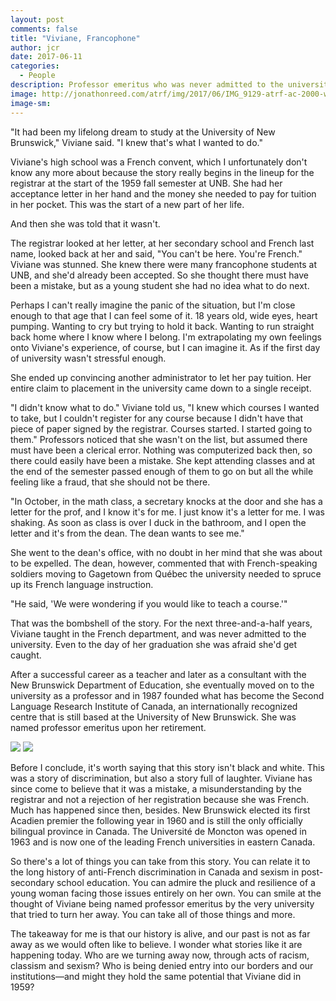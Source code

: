 ```yaml
---
layout: post
comments: false
title: "Viviane, Francophone"
author: jcr
date: 2017-06-11
categories:
  - People
description: Professor emeritus who was never admitted to the university.
image: http://jonathonreed.com/atrf/img/2017/06/IMG_9129-atrf-ac-2000-web.jpg
image-sm:
---
```


"It had been my lifelong dream to study at the University of New Brunswick," Viviane said. "I knew that's what I wanted to do."

Viviane's high school was a French convent, which I unfortunately don't know any more about because the story really begins in the lineup for the registrar at the start of the 1959 fall semester at UNB. She had her acceptance letter in her hand and the money she needed to pay for tuition in her pocket. This was the start of a new part of her life.

And then she was told that it wasn't.

The registrar looked at her letter, at her secondary school and French last name, looked back at her and said, "You can't be here. You're French." Viviane was stunned. She knew there were many francophone students at UNB, and she'd already been accepted. So she thought there must have been a mistake, but as a young student she had no idea what to do next.

Perhaps I can't really imagine the panic of the situation, but I'm close enough to that age that I can feel some of it. 18 years old, wide eyes, heart pumping. Wanting to cry but trying to hold it back. Wanting to run straight back home where I know where I belong. I'm extrapolating my own feelings onto Viviane's experience, of course, but I can imagine it. As if the first day of university wasn't stressful enough.

She ended up convincing another administrator to let her pay tuition. Her entire claim to placement in the university came down to a single receipt.

"I didn't know what to do." Viviane told us, "I knew which courses I wanted to take, but I couldn't register for any course because I didn't have that piece of paper signed by the registrar. Courses started. I started going to them." Professors noticed that she wasn't on the list, but assumed there must have been a clerical error. Nothing was computerized back then, so there could easily have been a mistake. She kept attending classes and at the end of the semester passed enough of them to go on but all the while feeling like a fraud, that she should not be there.

"In October, in the math class, a secretary knocks at the door and she has a letter for the prof, and I know it's for me. I just know it's a letter for me. I was shaking. As soon as class is over I duck in the bathroom, and I open the letter and it's from the dean. The dean wants to see me."

She went to the dean's office, with no doubt in her mind that she was about to be expelled. The dean, however, commented that with French-speaking soldiers moving to Gagetown from Québec the university needed to spruce up its French language instruction. 

"He said, 'We were wondering if you would like to teach a course.'"

That was the bombshell of the story. For the next three-and-a-half years, Viviane taught in the French department, and was never admitted to the university. Even to the day of her graduation she was afraid she'd get caught.

After a successful career as a teacher and later as a consultant with the New Brunswick Department of Education, she eventually moved on to the university as a professor and in 1987 founded what has become the Second Language Research Institute of Canada, an internationally recognized centre that is still based at the University of New Brunswick. She was named professor emeritus upon her retirement.

<img src="http://jonathonreed.com/atrf/img/2017/06/IMG_3277-atrf-jcr-2000-web.jpg">

<img src="http://jonathonreed.com/atrf/img/2017/06/IMG_3295-atrf-jcr-2000-web.jpg">

Before I conclude, it's worth saying that this story isn't black and white. This was a story of discrimination, but also a story full of laughter. Viviane has since come to believe that it was a mistake, a misunderstanding by the registrar and not a rejection of her registration because she was French. Much has happened since then, besides. New Brunswick elected its first Acadien premier the following year in 1960 and is still the only officially bilingual province in Canada. The Université de Moncton was opened in 1963 and is now one of the leading French universities in eastern Canada.

So there's a lot of things you can take from this story. You can relate it to the long history of anti-French discrimination in Canada and sexism in post-secondary school education. You can admire the pluck and resilience of a young woman facing those issues entirely on her own. You can smile at the thought of Viviane being named professor emeritus by the very university that tried to turn her away. You can take all of those things and more. 

The takeaway for me is that our history is alive, and our past is not as far away as we would often like to believe. I wonder what stories like it are happening today. Who are we turning away now, through acts of racism, classism and sexism? Who is being denied entry into our borders and our institutions—and might they hold the same potential that Viviane did in 1959?